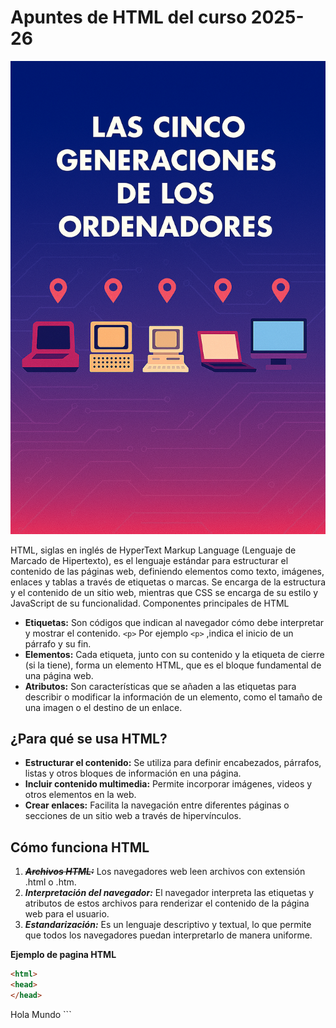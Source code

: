 # Apuntes de HTML del curso 2025-26

![imagen de fondo](images/imagenparaportada.png)


HTML, siglas en inglés de HyperText Markup Language (Lenguaje de Marcado de Hipertexto), es el lenguaje estándar para estructurar el contenido de las páginas web, definiendo elementos como texto, imágenes, enlaces y tablas a través de etiquetas o marcas. Se encarga de la estructura y el contenido de un sitio web, mientras que CSS se encarga de su estilo y JavaScript de su funcionalidad. Componentes principales de HTML
- **Etiquetas:** Son códigos que indican al navegador cómo debe interpretar y mostrar el contenido. ``<p>`` Por ejemplo ``<p>`` ,indica el inicio de un párrafo y su fin. 
- **Elementos:** Cada etiqueta, junto con su contenido y la etiqueta de cierre (si la tiene), forma un elemento HTML, que es el bloque fundamental de una página web. 
- **Atributos:** Son características que se añaden a las etiquetas para describir o modificar la información de un elemento, como el tamaño de una imagen o el destino de un enlace.

## ¿Para qué se usa HTML?

- **Estructurar el contenido:** Se utiliza para definir encabezados, párrafos, listas y otros bloques de información en una página. 
- **Incluir contenido multimedia:** Permite incorporar imágenes, videos y otros elementos en la web. 
- **Crear enlaces:** Facilita la navegación entre diferentes páginas o secciones de un sitio web a través de hipervínculos. 

## Cómo funciona HTML
1. ~~***Archivos HTML:***~~ Los navegadores web leen archivos con extensión .html o .htm. 
2. ***Interpretación del navegador:*** El navegador interpreta las etiquetas y atributos de estos archivos para renderizar el contenido de la página web para el usuario. 
3. ***Estandarización:*** Es un lenguaje descriptivo y textual, lo que permite que todos los navegadores puedan interpretarlo de manera uniforme. 

**Ejemplo de pagina HTML**

```html
<html>
<head>
</head>
```

<body>
  Hola Mundo
</body>
</html>
```
